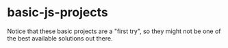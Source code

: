 # basic-js-projects

Notice that these basic projects are a "first try", so they might not be one of the best available solutions out there.